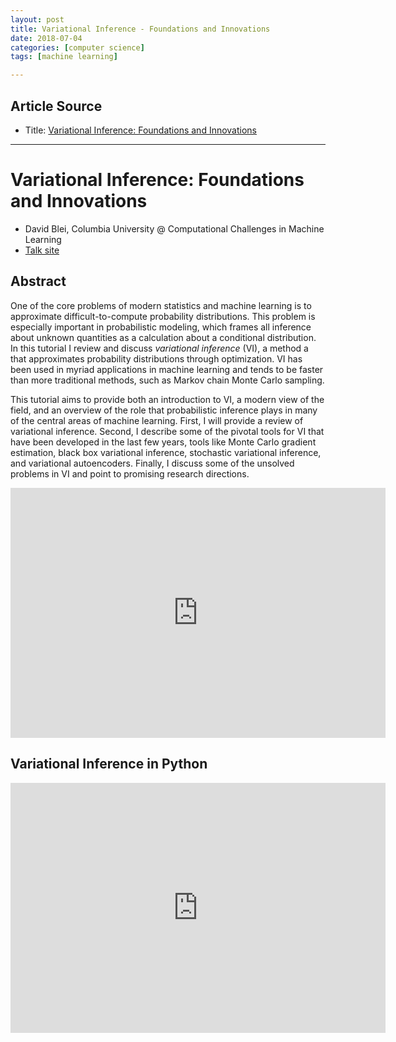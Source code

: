 ```yaml
---
layout: post
title: Variational Inference - Foundations and Innovations
date: 2018-07-04
categories: [computer science]
tags: [machine learning]

---
```


## Article Source
* Title: [Variational Inference: Foundations and Innovations](https://www.youtube.com/watch?v=Dv86zdWjJKQ)

---


# Variational Inference: Foundations and Innovations

* David Blei, Columbia University @ Computational Challenges in Machine Learning
* [Talk site](https://www.youtube.com/redirect?v=Dv86zdWjJKQ&event=video_description&redir_token=-ZCMhb_6PbKXEH_4_GDYvEi2-2d8MTUzMDgwMTE5OUAxNTMwNzE0Nzk5&q=https%3A%2F%2Fsimons.berkeley.edu%2Ftalks%2Fdavid-blei-2017-5-1)


## Abstract

One of the core problems of modern statistics and machine learning is to approximate difficult-to-compute probability distributions. This problem is especially important in probabilistic modeling, which frames all inference about unknown quantities as a calculation about a conditional distribution. In this tutorial I review and discuss *variational inference* (VI), a method a that approximates probability distributions through optimization. VI has been used in myriad applications in machine learning and tends to be faster than more traditional methods, such as Markov chain Monte Carlo sampling.
 
This tutorial aims to provide both an introduction to VI, a modern view of the field, and an overview of the role that probabilistic inference plays in many of the central areas of machine learning. First, I will provide a review of variational inference. Second, I describe some of the pivotal tools for VI that have been developed in the last few years, tools like Monte Carlo gradient estimation, black box variational inference, stochastic variational inference, and variational autoencoders. Finally, I discuss some of the unsolved problems in VI and point to promising research directions.

<iframe width="600" height="400" src="https://www.youtube.com/embed/Dv86zdWjJKQ" frameborder="0" allow="autoplay; encrypted-media" allowfullscreen></iframe>

## Variational Inference in Python

<iframe width="600" height="400" src="https://www.youtube.com/embed/3KGZDC3-_iY" frameborder="0" allow="autoplay; encrypted-media" allowfullscreen></iframe>